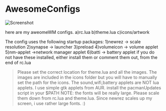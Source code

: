 AwesomeConfigs
==============
![Screenshot](https://raw.github.com/sameer-b/AwesomeConfigs/master/awesomeWM.jpg)



here are my aweomeWM configs.
a)rc.lua
b)theme.lua
c)icons/artwork

The config uses the following startup packages:
1)newrez -> scale resolution
2)synapse -> launcher
3)preload
4)volumeicon -> volume applet
5)nm-applet ->network manager applet
6)batti -> battery applet
if you do not have these installed, either install them or comment them out, from the end of rc.lua

>Please set the correct location for theme.lua and all the images.
>The images are included in the icons folder but you will have to manually set the path for the icons.
>The sound,wifi,battery applets are NOT lua applets. I use simple gtk applets from AUR.
>install the pacmanUpdates script in your $PATH
NOTE: the fonts will be really large. Please scale them down from rc.lua and theme.lua. Since newrez scales up my screen, i use rather large fonts. :)
